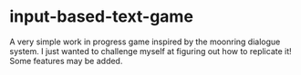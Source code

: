 # input-based-text-game
A very simple work in progress game inspired by the moonring dialogue system. I just wanted to challenge myself at figuring out how to replicate it! Some features may be added.
